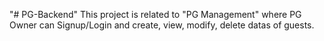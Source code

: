 "# PG-Backend"
This project is related to "PG Management" where PG Owner can Signup/Login and create, view, modify, delete datas of guests.

